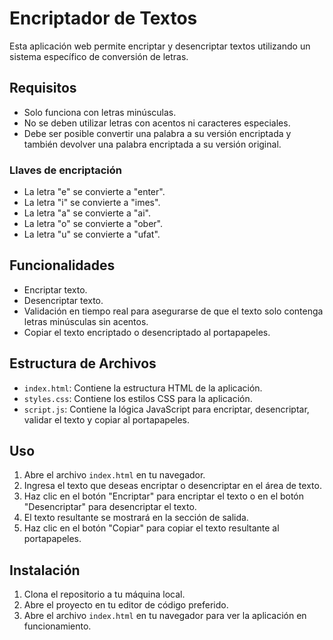 # Encriptador de Textos

Esta aplicación web permite encriptar y desencriptar textos utilizando un sistema específico de conversión de letras.

## Requisitos

- Solo funciona con letras minúsculas.
- No se deben utilizar letras con acentos ni caracteres especiales.
- Debe ser posible convertir una palabra a su versión encriptada y también devolver una palabra encriptada a su versión original.

### Llaves de encriptación

- La letra "e" se convierte a "enter".
- La letra "i" se convierte a "imes".
- La letra "a" se convierte a "ai".
- La letra "o" se convierte a "ober".
- La letra "u" se convierte a "ufat".

## Funcionalidades

- Encriptar texto.
- Desencriptar texto.
- Validación en tiempo real para asegurarse de que el texto solo contenga letras minúsculas sin acentos.
- Copiar el texto encriptado o desencriptado al portapapeles.

## Estructura de Archivos

- `index.html`: Contiene la estructura HTML de la aplicación.
- `styles.css`: Contiene los estilos CSS para la aplicación.
- `script.js`: Contiene la lógica JavaScript para encriptar, desencriptar, validar el texto y copiar al portapapeles.

## Uso

1. Abre el archivo `index.html` en tu navegador.
2. Ingresa el texto que deseas encriptar o desencriptar en el área de texto.
3. Haz clic en el botón "Encriptar" para encriptar el texto o en el botón "Desencriptar" para desencriptar el texto.
4. El texto resultante se mostrará en la sección de salida.
5. Haz clic en el botón "Copiar" para copiar el texto resultante al portapapeles.

## Instalación

1. Clona el repositorio a tu máquina local.
2. Abre el proyecto en tu editor de código preferido.
3. Abre el archivo `index.html` en tu navegador para ver la aplicación en funcionamiento.





